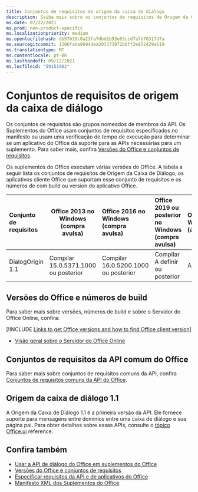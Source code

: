 ```yaml
---
title: Conjuntos de requisitos de origem da caixa de diálogo
description: Saiba mais sobre os conjuntos de requisitos de Origem da Caixa de Diálogo.
ms.date: 07/22/2021
ms.prod: non-product-specific
ms.localizationpriority: medium
ms.openlocfilehash: db97b19c0a23fa7dbd1b93e03ccd7a7b76317d7a
ms.sourcegitcommit: 1306faba8694dea203373972b6ff2e852429a119
ms.translationtype: MT
ms.contentlocale: pt-BR
ms.lasthandoff: 09/12/2021
ms.locfileid: "59151962"
---
```

# <a name="dialog-origin-requirement-sets"></a>Conjuntos de requisitos de origem da caixa de diálogo

Os conjuntos de requisitos são grupos nomeados de membros da API. Os Suplementos do Office usam conjuntos de requisitos especificados no manifesto ou usam uma verificação de tempo de execução para determinar se um aplicativo do Office dá suporte para as APIs necessárias para um suplemento. Para saber mais, confira [Versões do Office e conjuntos de requisitos](../../develop/office-versions-and-requirement-sets.md).

Os suplementos do Office executam várias versões do Office. A tabela a seguir lista os conjuntos de requisitos de Origem da Caixa de Diálogo, os aplicativos cliente Office que suportam esse conjunto de requisitos e os números de com build ou version do aplicativo Office.

|  Conjunto de requisitos  | Office 2013 no Windows<br>(compra avulsa) | Office 2016 no Windows<br>(compra avulsa) | Office 2019 ou posterior no Windows<br>(compra avulsa) | Office no Windows<br>(assinatura) |  Office no iPad<br>(assinatura)  |  Office no Mac<br>(assinatura)  | Office na Web  |  Servidor do Office Online  |
|:-----|-----|:-----|:-----|:-----|:-----|:-----|:-----|:-----|
| DialogOrigin 1.1  | Compilar<br>15.0.5371.1000<br>ou posterior | Compilar<br>16.0.5200.1000<br>ou posterior | Compilar<br>A definir<br>ou posterior | A definir | 2,52 ou posterior | 16,52 ou posterior | Julho de 2021 | Versão 2108<br>(Build 10377.1000)<br>ou posterior |

## <a name="office-versions-and-build-numbers"></a>Versões do Office e números de build

Para saber mais sobre versões, números de build e sobre o Servidor do Office Online, confira:

[!INCLUDE [Links to get Office versions and how to find Office client version](../../includes/links-get-office-versions-builds.md)]
- [Visão geral sobre o Servidor do Office Online](/officeonlineserver/office-online-server-overview)

## <a name="office-common-api-requirement-sets"></a>Conjuntos de requisitos da API comum do Office

Para saber mais sobre conjuntos de requisitos comuns da API, confira [Conjuntos de requisitos comuns da API do Office](office-add-in-requirement-sets.md).

## <a name="dialog-origin-11"></a>Origem da caixa de diálogo 1.1

A Origem da Caixa de Diálogo 1.1 é a primeira versão da API. Ele fornece suporte para mensagens entre domínios entre uma caixa de diálogo e sua página pai. Para obter detalhes sobre essas APIs, consulte o [tópico Office.ui](/javascript/api/office/office.ui) reference.

## <a name="see-also"></a>Confira também

- [Usar a API de diálogo do Office em suplementos do Office](../../develop/dialog-api-in-office-add-ins.md)
- [Versões do Office e conjuntos de requisitos](../../develop/office-versions-and-requirement-sets.md)
- [Especificar requisitos da API e de aplicativos do Office](../../develop/specify-office-hosts-and-api-requirements.md)
- [Manifesto XML dos Suplementos do Office](../../develop/add-in-manifests.md)
